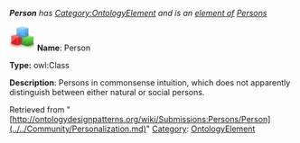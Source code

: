 ___Person__ has [Category:OntologyElement](../../Category/OntologyElement.md "Category:OntologyElement") and is an [element of](../../Property/ElementOf.md "Property:ElementOf") [Persons](../../Submissions/Persons.md "Submissions:Persons")_


  




[![Class](../../images/thumb/2/27/Class.gif/45px-Class.gif)](../../Image/Class.gif.md "Class")
__Name__: Person 


__Type:__ owl:Class 


__Description__: Persons in commonsense intuition, which does not apparently distinguish between either natural or social persons. 





Retrieved from "[http://ontologydesignpatterns.org/wiki/Submissions:Persons/Person](../../Community/Personalization.md)"
 [Category](http://ontologydesignpatterns.org/wiki/Special:Categories "Special:Categories"): [OntologyElement](../../Category/OntologyElement.md "Category:OntologyElement")